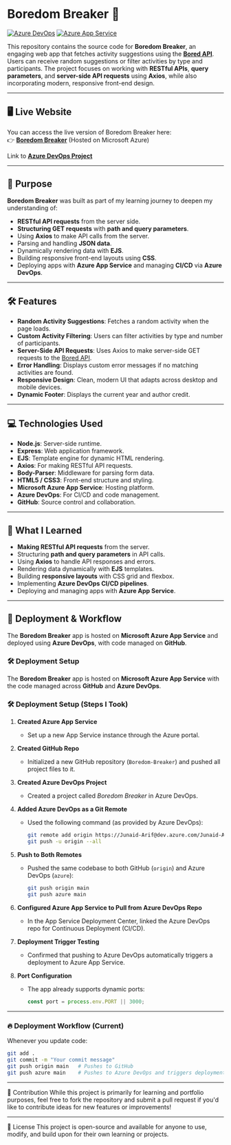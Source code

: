# Boredom Breaker 🎯

[![Azure DevOps](https://img.shields.io/badge/Deployed%20via-Azure%20DevOps-blue)](https://dev.azure.com/Junaid-Arif/Boredom%20Breaker)
[![Azure App Service](https://img.shields.io/badge/Hosted%20on-Azure%20App%20Service-brightgreen)](https://boredom-breaker-gfdxgsbqfggnerfn.canadacentral-01.azurewebsites.net/)

This repository contains the source code for **Boredom Breaker**, an engaging web app that fetches activity suggestions using the **[Bored API](https://bored-api.appbrewery.com/)**. Users can receive random suggestions or filter activities by type and participants. The project focuses on working with **RESTful APIs**, **query parameters**, and **server-side API requests** using **Axios**, while also incorporating modern, responsive front-end design.

---

## 🖥️ Live Website

You can access the live version of Boredom Breaker here:  
👉 **[Boredom Breaker](https://boredom-breaker-gfdxgsbqfggnerfn.canadacentral-01.azurewebsites.net/)** (Hosted on Microsoft Azure)

Link to **[Azure DevOps Project](https://dev.azure.com/Junaid-Arif/Boredom%20Breaker)**

---

## 🎯 Purpose

**Boredom Breaker** was built as part of my learning journey to deepen my understanding of:

- **RESTful API requests** from the server side.
- **Structuring GET requests** with **path and query parameters**.
- Using **Axios** to make API calls from the server.
- Parsing and handling **JSON data**.
- Dynamically rendering data with **EJS**.
- Building responsive front-end layouts using **CSS**.
- Deploying apps with **Azure App Service** and managing **CI/CD** via **Azure DevOps**.

---

## 🛠️ Features

- **Random Activity Suggestions**: Fetches a random activity when the page loads.
- **Custom Activity Filtering**: Users can filter activities by type and number of participants.
- **Server-Side API Requests**: Uses Axios to make server-side GET requests to the [Bored API](https://bored-api.appbrewery.com/).
- **Error Handling**: Displays custom error messages if no matching activities are found.
- **Responsive Design**: Clean, modern UI that adapts across desktop and mobile devices.
- **Dynamic Footer**: Displays the current year and author credit.

---

## 💻 Technologies Used

- **Node.js**: Server-side runtime.
- **Express**: Web application framework.
- **EJS**: Template engine for dynamic HTML rendering.
- **Axios**: For making RESTful API requests.
- **Body-Parser**: Middleware for parsing form data.
- **HTML5 / CSS3**: Front-end structure and styling.
- **Microsoft Azure App Service**: Hosting platform.
- **Azure DevOps**: For CI/CD and code management.
- **GitHub**: Source control and collaboration.

---

## 🧩 What I Learned

- **Making RESTful API requests** from the server.
- Structuring **path and query parameters** in API calls.
- Using **Axios** to handle API responses and errors.
- Rendering data dynamically with **EJS** templates.
- Building **responsive layouts** with CSS grid and flexbox.
- Implementing **Azure DevOps CI/CD pipelines**.
- Deploying and managing apps with **Azure App Service**.

---

## 🚀 Deployment & Workflow

The **Boredom Breaker** app is hosted on **Microsoft Azure App Service** and deployed using **Azure DevOps**, with code managed on **GitHub**.

### 🛠 Deployment Setup

The **Boredom Breaker** app is hosted on **Microsoft Azure App Service** with the code managed across **GitHub** and **Azure DevOps**.

### 🛠 Deployment Setup (Steps I Took)

1. **Created Azure App Service**

   - Set up a new App Service instance through the Azure portal.

2. **Created GitHub Repo**

   - Initialized a new GitHub repository (`Boredom-Breaker`) and pushed all project files to it.

3. **Created Azure DevOps Project**

   - Created a project called _Boredom Breaker_ in Azure DevOps.

4. **Added Azure DevOps as a Git Remote**

   - Used the following command (as provided by Azure DevOps):

     ```bash
     git remote add origin https://Junaid-Arif@dev.azure.com/Junaid-Arif/Boredom%20Breaker/_git/Boredom%20Breaker
     git push -u origin --all
     ```

5. **Push to Both Remotes**

   - Pushed the same codebase to both GitHub (`origin`) and Azure DevOps (`azure`):
     ```bash
     git push origin main
     git push azure main
     ```

6. **Configured Azure App Service to Pull from Azure DevOps Repo**

   - In the App Service Deployment Center, linked the Azure DevOps repo for Continuous Deployment (CI/CD).

7. **Deployment Trigger Testing**

   - Confirmed that pushing to Azure DevOps automatically triggers a deployment to Azure App Service.

8. **Port Configuration**
   - The app already supports dynamic ports:
     ```javascript
     const port = process.env.PORT || 3000;
     ```

---

### 🔥 Deployment Workflow (Current)

Whenever you update code:

```bash
git add .
git commit -m "Your commit message"
git push origin main   # Pushes to GitHub
git push azure main    # Pushes to Azure DevOps and triggers deployment
```

---

🤝 Contribution
While this project is primarily for learning and portfolio purposes, feel free to fork the repository and submit a pull request if you'd like to contribute ideas for new features or improvements!

---

📄 License
This project is open-source and available for anyone to use, modify, and build upon for their own learning or projects.

